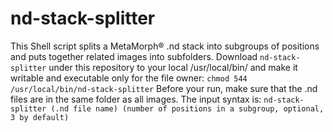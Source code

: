 # nd-stack-splitter
This Shell script splits a MetaMorph® .nd stack into subgroups of positions and puts together related images into subfolders. Download ``nd-stack-splitter`` under this repository to your local /usr/local/bin/ and make it writable and executable only for the file owner:
``chmod 544 /usr/local/bin/nd-stack-splitter``
Before your run, make sure that the .nd files are in the same folder as all images. The input syntax is:
``nd-stack-splitter (.nd file name) (number of positions in a subgroup, optional, 3 by default)``
